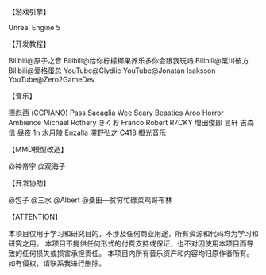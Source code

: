 


【游戏引擎】

Unreal Engine 5



【开发教程】

Bilibili@原子之音
Bilibili@给你柠檬椰果养乐多你会跟我玩吗
Bilibili@栗川彼方
Bilibili@爱格蛋总
YouTube@Clydiie
YouTube@Jonatan Isaksson
YouTube@Zero2GameDev



【音乐】

德彪西 (CCPIANO)
Pass Sacaglia
Wee Scary Beasties
Aroo
Horror Ambience
Michael Rothery
きくお
Franco Robert
R7CKY
増田俊郎
昙轩
吉森信
昼夜
1n
水月陵
Enzalla
澤野弘之
C418
橙光音乐



【MMD模型改造】

@神帝宇
@观海子



【开发协助】

@包子
@三水
@Albert
@桑田—贫穷忙碌菜鸡哥布林



【ATTENTION】

本项目仅用于学习和研究目的，不涉及任何商业用途，所有资源和代码均为学习和研究之用。
本项目不提供任何形式的付费支持或保证，也不对因使用本项目而导致的任何损失或损害承担责任。
本项目内所有音乐资产和内容均归原作者所有。如有侵权，请联系我进行删除。


